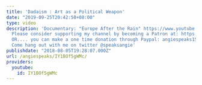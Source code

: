 ```yaml
---
title: 'Dadaism : Art as a Political Weapon'
date: "2019-09-25T20:42:58+08:00"
type: video
description: 'Documentary: "Europe After the Rain" https://www.youtube.com/watch?v=uLL9A0Dhisk&t=3096s
  Please consider supporting my channel by becoming a Patron at: https://www.patreon.com/angiespeaks.
  OR.... you can make a one time donation through Paypal: angiespeaks15@gmail.com
  Come hang out with me on twitter @speaksangie'
publishdate: "2018-08-05T19:28:07.000Z"
url: /angiespeaks/IY1BOf5gWMc/
providers:
  youtube:
    id: IY1BOf5gWMc
---
```


